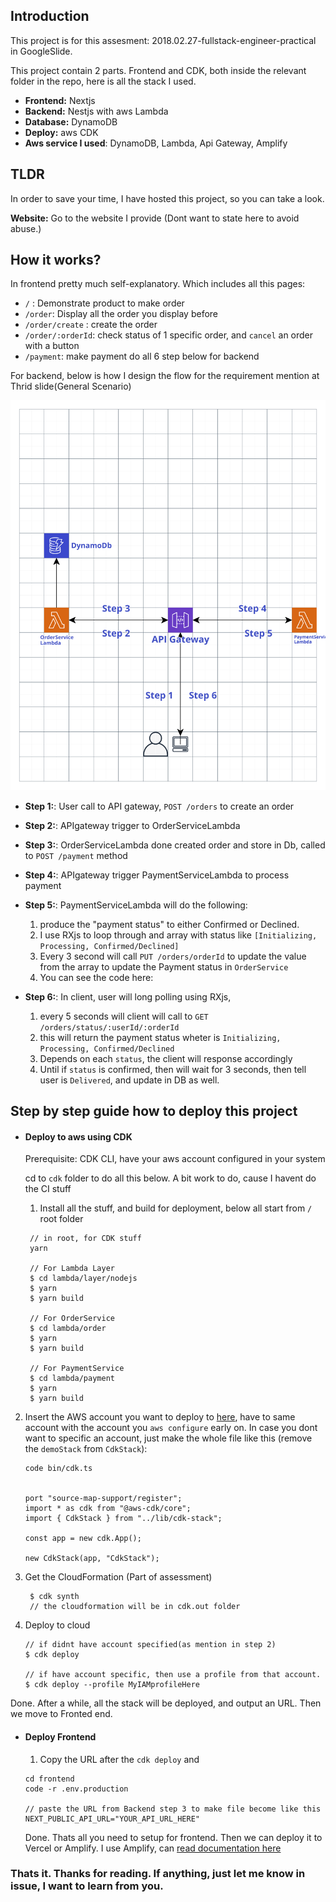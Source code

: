 ## Introduction

This project is for this assesment: 2018.02.27-fullstack-engineer-practical in GoogleSlide.

This project contain 2 parts. Frontend and CDK, both inside the relevant folder in the repo, here is all the stack I used.

- **Frontend:** Nextjs
- **Backend:** Nestjs with aws Lambda
- **Database:** DynamoDB
- **Deploy:** aws CDK
- **Aws service I used**: DynamoDB, Lambda, Api Gateway, Amplify

## TLDR

In order to save your time, I have hosted this project, so you can take a look.

**Website:** Go to the website I provide (Dont want to state here to avoid abuse.)

## How it works?

In frontend pretty much self-explanatory. Which includes all this pages:

- `/` : Demonstrate product to make order
- `/order`: Display all the order you display before
- `/order/create` : create the order
- `/order/:orderId`: check status of 1 specific order, and `cancel` an order with a button
- `/payment`: make payment do all 6 step below for backend

For backend, below is how I design the flow for the requirement mention at Thrid slide(General Scenario)

![Alt text](./Setel-assessment.svg)

- **Step 1:**: User call to API gateway, `POST /orders` to create an order
- **Step 2:**: APIgateway trigger to OrderServiceLambda
- **Step 3:**: OrderServiceLambda done created order and store in Db, called to `POST /payment` method
- **Step 4:**: APIgateway trigger PaymentServiceLambda to process payment
- **Step 5:**: PaymentServiceLambda will do the following:
  1. produce the "payment status" to either Confirmed or Declined.
  2. I use RXjs to loop through and array with status like `[Initializing, Processing, Confirmed/Declined]`
  3. Every 3 second will call `PUT /orders/orderId` to update the value from the array to update the Payment status in `OrderService`
  4. You can see the code here:
- **Step 6:**: In client, user will long polling using RXjs,

  1.  every 5 seconds will client will call to `GET /orders/status/:userId/:orderId`
  2.  this will return the payment status wheter is `Initializing, Processing, Confirmed/Declined`
  3.  Depends on each `status`, the client will response accordingly
  4.  Until if `status` is confirmed, then will wait for 3 seconds, then tell user is `Delivered`, and update in DB as well.

## Step by step guide how to deploy this project

- #### Deploy to aws using CDK

  Prerequisite: CDK CLI, have your aws account configured in your system

  cd to `cdk` folder to do all this below. A bit work to do, cause I havent do the CI stuff

  1. Install all the stuff, and build for deployment, below all start from `/` root folder

  ```
   // in root, for CDK stuff
   yarn

   // For Lambda Layer
   $ cd lambda/layer/nodejs
   $ yarn
   $ yarn build

   // For OrderService
   $ cd lambda/order
   $ yarn
   $ yarn build

   // For PaymentService
   $ cd lambda/payment
   $ yarn
   $ yarn build
  ```

2. Insert the AWS account you want to deploy to [here](https://github.com/kenchoong/Setel-assessment/blob/1a1aab238684d14c6acd04271a5e3a47c01b070c/cdk/bin/cdk.ts#L9), have to same account with the account you `aws configure` early on. In case you dont want to specific an account, just make the whole file like this (remove the `demoStack` from `CdkStack`):

   ```
   code bin/cdk.ts


   port "source-map-support/register";
   import * as cdk from "@aws-cdk/core";
   import { CdkStack } from "../lib/cdk-stack";

   const app = new cdk.App();

   new CdkStack(app, "CdkStack");
   ```

3. Get the CloudFormation (Part of assessment)

   ```
    $ cdk synth
    // the cloudformation will be in cdk.out folder
   ```

4. Deploy to cloud

   ```
   // if didnt have account specified(as mention in step 2)
   $ cdk deploy

   // if have account specific, then use a profile from that account.
   $ cdk deploy --profile MyIAMprofileHere
   ```

Done. After a while, all the stack will be deployed, and output an URL. Then we move to Fronted end.

- #### Deploy Frontend

  1. Copy the URL after the `cdk deploy` and

  ```
  cd frontend
  code -r .env.production

  // paste the URL from Backend step 3 to make file become like this
  NEXT_PUBLIC_API_URL="YOUR_API_URL_HERE"
  ```

  Done. Thats all you need to setup for frontend. Then we can deploy it to Vercel or Amplify. I use Amplify, can [read documentation here](https://docs.amplify.aws/guides/hosting/nextjs/q/platform/js/#getting-started)

### Thats it. Thanks for reading. If anything, just let me know in issue, I want to learn from you.
